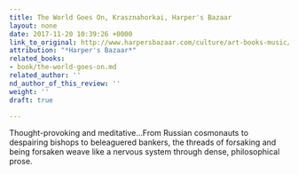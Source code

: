 ```yaml
---
title: The World Goes On, Krasznahorkai, Harper's Bazaar
layout: none
date: 2017-11-20 10:39:26 +0000
link_to_original: http://www.harpersbazaar.com/culture/art-books-music/g13053273/best-new-books-november-2017/?slide=8
attribution: "*Harper's Bazaar*"
related_books:
- book/the-world-goes-on.md
related_author: ''
nd_author_of_this_review: ''
weight: ''
draft: true

---
```

Thought-provoking and meditative...From Russian cosmonauts to despairing bishops to beleaguered bankers, the threads of forsaking and being forsaken weave like a nervous system through dense, philosophical prose.